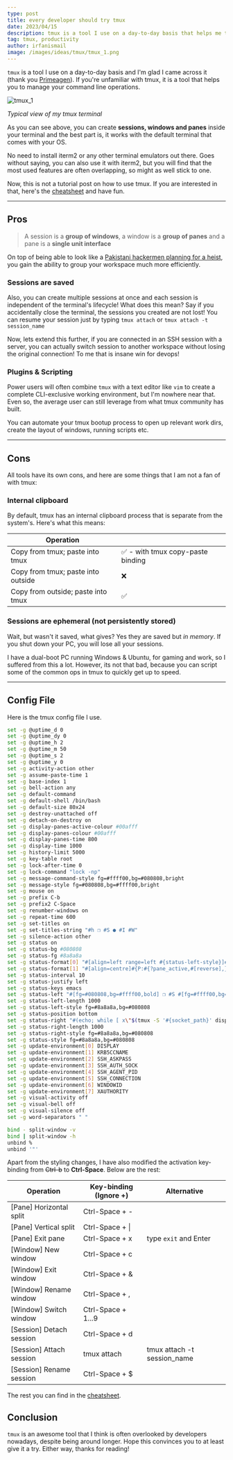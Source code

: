```yaml
---
type: post
title: every developer should try tmux
date: 2023/04/15
description: tmux is a tool I use on a day-to-day basis that helps me to manage my command line operations.
tag: tmux, productivity
author: irfanismail
image: /images/ideas/tmux/tmux_1.png
---
```


`tmux` is a tool I use on a day-to-day basis and I'm glad I came across it (thank you [Primeagen](https://www.youtube.com/@ThePrimeagen)). If you're unfamiliar with tmux, it is a tool that helps you to manage your command line operations.

![tmux_1](/images/ideas/tmux/tmux_1.png)

_Typical view of my tmux terminal_

As you can see above, you can create **sessions, windows and panes** inside your terminal and the best part is, it works with the default terminal that comes with your OS.

No need to install iterm2 or any other terminal emulators out there. Goes without saying, you can also use it with iterm2, but you will find that the most used features are often overlapping, so might as well stick to one.

Now, this is not a tutorial post on how to use tmux. If you are interested in that, here's the [cheatsheet](https://tmuxcheatsheet.com/) and have fun.

---

## Pros

> A session is a **group of windows**, a window is a **group of panes** and a pane is a **single unit interface**

On top of being able to look like a [Pakistani hackermen planning for a heist](https://www.youtube.com/watch?v=AhU45W0JSp8), you gain the ability to group your workspace much more efficiently.

### Sessions are saved

Also, you can create multiple sessions at once and each session is independent of the terminal's lifecycle! What does this mean? Say if you accidentally close the terminal, the sessions you created are not lost! You can resume your session just by typing `tmux attach` or `tmux attach -t session_name`

Now, lets extend this further, if you are connected in an SSH session with a server, you can actually switch session to another workspace without losing the original connection! To me that is insane win for devops!

### Plugins & Scripting

Power users will often combine `tmux` with a text editor like `vim` to create a complete CLI-exclusive working environment, but I'm nowhere near that. Even so, the average user can still leverage from what tmux community has built.

You can automate your tmux bootup process to open up relevant work dirs, create the layout of windows, running scripts etc.

---

## Cons

All tools have its own cons, and here are some things that I am not a fan of with tmux:

### Internal clipboard

By default, tmux has an internal clipboard process that is separate from the system's. Here's what this means:

| **Operation**                      |                                   |
| ---------------------------------- | --------------------------------- |
| Copy from tmux; paste into tmux    | ✅ - with tmux copy-paste binding |
| Copy from tmux; paste into outside | ❌                                |
| Copy from outside; paste into tmux | ✅                                |

### Sessions are ephemeral (not persistently stored)

Wait, but wasn't it saved, what gives? Yes they are saved but _in memory_. If you shut down your PC, you will lose all your sessions.

I have a dual-boot PC running Windows & Ubuntu, for gaming and work, so I suffered from this a lot. However, its not that bad, because you can script some of the common ops in tmux to quickly get up to speed.

---

## Config File

Here is the tmux config file I use.

```bash copy showLineNumbers filename="~/.tmux.conf"
set -g @uptime_d 0
set -g @uptime_dy 0
set -g @uptime_h 2
set -g @uptime_m 50
set -g @uptime_s 2
set -g @uptime_y 0
set -g activity-action other
set -g assume-paste-time 1
set -g base-index 1
set -g bell-action any
set -g default-command
set -g default-shell /bin/bash
set -g default-size 80x24
set -g destroy-unattached off
set -g detach-on-destroy on
set -g display-panes-active-colour #00afff
set -g display-panes-colour #00afff
set -g display-panes-time 800
set -g display-time 1000
set -g history-limit 5000
set -g key-table root
set -g lock-after-time 0
set -g lock-command "lock -np"
set -g message-command-style fg=#ffff00,bg=#080808,bright
set -g message-style fg=#080808,bg=#ffff00,bright
set -g mouse on
set -g prefix C-b
set -g prefix2 C-Space
set -g renumber-windows on
set -g repeat-time 600
set -g set-titles on
set -g set-titles-string "#h ❐ #S ● #I #W"
set -g silence-action other
set -g status on
set -g status-bg #080808
set -g status-fg #8a8a8a
set -g status-format[0] "#[align=left range=left #{status-left-style}]#{T;=/#{status-left-length}:status-left}#[norange default]#[list=on align=#{status-justify}]#[list=left-marker]<#[list=right-marker]>#[list=on]#{W:#[range=window|#{window_index} #{window-status-style}#{?#{&&:#{window_last_flag},#{!=:#{window-status-last-style},default}}, #{window-status-last-style},}#{?#{&&:#{window_bell_flag},#{!=:#{window-status-bell-style},default}}, #{window-status-bell-style},#{?#{&&:#{||:#{window_activity_flag},#{window_silence_flag}},#{!=:#{window-status-activity-style},default}}, #{window-status-activity-style},}}]#{T:window-status-format}#[norange default]#{?window_end_flag,,#{window-status-separator}},#[range=window|#{window_index} list=focus #{?#{!=:#{window-status-current-style},default},#{window-status-current-style},#{window-status-style}}#{?#{&&:#{window_last_flag},#{!=:#{window-status-last-style},default}}, #{window-status-last-style},}#{?#{&&:#{window_bell_flag},#{!=:#{window-status-bell-style},default}}, #{window-status-bell-style},#{?#{&&:#{||:#{window_activity_flag},#{window_silence_flag}},#{!=:#{window-status-activity-style},default}}, #{window-status-activity-style},}}]#{T:window-status-current-format}#[norange list=on default]#{?window_end_flag,,#{window-status-separator}}}#[nolist align=right range=right #{status-right-style}]#{T;=/#{status-right-length}:status-right}#[norange default]"
set -g status-format[1] "#[align=centre]#{P:#{?pane_active,#[reverse],}#{pane_index}[#{pane_width}x#{pane_height}]#[default] }"
set -g status-interval 10
set -g status-justify left
set -g status-keys emacs
set -g status-left "#[fg=#080808,bg=#ffff00,bold] ❐ #S #[fg=#ffff00,bg=#ff00af,none]#[fg=#e4e4e4,bg=#ff00af,none] ↑#{?@uptime_y, #{@uptime_y}y,}#{?@uptime_dy, #{@uptime_dy}d,}#{?@uptime_h, #{@uptime_h}h,}#{?@uptime_m, #{@uptime_m}m,} #[fg=#ff00af,bg=#080808,none] "
set -g status-left-length 1000
set -g status-left-style fg=#8a8a8a,bg=#080808
set -g status-position bottom
set -g status-right "#(echo; while [ x\"$(tmux -S '#{socket_path}' display -p '#{l:#{pid}}')\" = x\"#{pid}\" ]; do nice cut -c3- ~/.tmux.conf | sh -s _uptime; sleep 60; done)#[fg=#080808,bg=#080808,none]#[fg=#8a8a8a,bg=#080808,none] #[fg=none]#[bg=none]#[none]#{?client_prefix,⌨ ,  }#[fg=none]#[bg=none]#[none]#{?mouse,↗ ,  }#[fg=none]#[bg=none]#[none]#{?session_many_attached,⚇ ,}#[fg=none]#[bg=none]#[none]#{?pane_synchronized,⚏ ,}#{?battery_status, #{battery_status},}#{?battery_bar, #{battery_bar},}#{?battery_percentage, #{battery_percentage},} #[fg=#8a8a8a,bg=#080808,none]| %R #[fg=#8a8a8a,bg=#080808,none]| %d %b #[fg=#d70000,bg=#080808,none]#[fg=#e4e4e4,bg=#d70000,none] #(cut -c3- ~/.tmux.conf | sh -s _username #{pane_pid} #{b:pane_tty} false #D)#[fg=none]#[bg=none]#[bold,blink]#{?#{==:#(cut -c3- ~/.tmux.conf | sh -s _username #{pane_pid} #{b:pane_tty} #D),root},!,}#[default]#[fg=#e4e4e4,bg=#d70000,none] #[fg=#e4e4e4,bg=#d70000,none]#[fg=#080808,bg=#e4e4e4,bold] #(cut -c3- ~/.tmux.conf | sh -s _hostname #{pane_pid} #{b:pane_tty} false false #h #D) "
set -g status-right-length 1000
set -g status-right-style fg=#8a8a8a,bg=#080808
set -g status-style fg=#8a8a8a,bg=#080808
set -g update-environment[0] DISPLAY
set -g update-environment[1] KRB5CCNAME
set -g update-environment[2] SSH_ASKPASS
set -g update-environment[3] SSH_AUTH_SOCK
set -g update-environment[4] SSH_AGENT_PID
set -g update-environment[5] SSH_CONNECTION
set -g update-environment[6] WINDOWID
set -g update-environment[7] XAUTHORITY
set -g visual-activity off
set -g visual-bell off
set -g visual-silence off
set -g word-separators " "

bind - split-window -v
bind | split-window -h
unbind %
unbind '"'
```

Apart from the styling changes, I have also modified the activation key-binding from ~~Ctrl-b~~ to **Ctrl-Space**. Below are the rest:

| **Operation**            | **Key-binding** (Ignore +) | **Alternative**             |
| ------------------------ | -------------------------- | --------------------------- |
| [Pane] Horizontal split  | Ctrl-Space + -             |
| [Pane] Vertical split    | Ctrl-Space + \|            |
| [Pane] Exit pane         | Ctrl-Space + x             | type `exit` and Enter       |
| [Window] New window      | Ctrl-Space + c             |
| [Window] Exit window     | Ctrl-Space + &             |
| [Window] Rename window   | Ctrl-Space + ,             |
| [Window] Switch window   | Ctrl-Space + 1...9         |
| [Session] Detach session | Ctrl-Space + d             |
| [Session] Attach session | tmux attach                | tmux attach -t session_name |
| [Session] Rename session | Ctrl-Space + $             |

The rest you can find in the [cheatsheet](https://tmuxcheatsheet.com/).

## Conclusion

`tmux` is an awesome tool that I think is often overlooked by developers nowadays, despite being around longer. Hope this convinces you to at least give it a try. Either way, thanks for reading!
